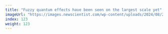 ```yaml
---
title: "Fuzzy quantum effects have been seen on the largest scale yet"
imageUrl: "https://images.newscientist.com/wp-content/uploads/2024/08/20140353/SEI_217596532.jpg?width=788"
index: 123
weight: 123
---
```

